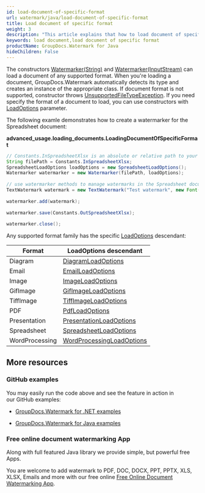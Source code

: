 ```yaml
---
id: load-document-of-specific-format
url: watermark/java/load-document-of-specific-format
title: Load document of specific format
weight: 3
description: "This article explains that how to load document of specific format."
keywords: load document,load document of specific format
productName: GroupDocs.Watermark for Java
hideChildren: False
---
```

The constructors [Watermarker(String)](https://reference.groupdocs.com/watermark/java/com.groupdocs.watermark/Watermarker#Watermarker(java.lang.String)) and [Watermarker(InputStream)](https://reference.groupdocs.com/watermark/java/com.groupdocs.watermark/Watermarker#Watermarker(java.io.InputStream)) can load a document of any supported format. When you're loading a document, GroupDocs.Watermark automatically detects its type and creates an instance of the appropriate class. If document format is not supported, constructor throws [UnsupportedFileTypeException](https://reference.groupdocs.com/watermark/java/com.groupdocs.watermark.exceptions/UnsupportedFileTypeException). If you need specify the format of a document to load, you can use constructors with [LoadOptions](https://reference.groupdocs.com/watermark/java/com.groupdocs.watermark.options/LoadOptions) parameter.

The following examle demonstrates how to create a watermarker for the Spreadsheet document:

**advanced\_usage.loading\_documents.LoadingDocumentOfSpecificFormat**

```java
// Constants.InSpreadsheetXlsx is an absolute or relative path to your document. Ex: "C:\\Docs\\spreadsheet.xlsx"
String filePath = Constants.InSpreadsheetXlsx;                                                                    
SpreadsheetLoadOptions loadOptions = new SpreadsheetLoadOptions();                                                
Watermarker watermarker = new Watermarker(filePath, loadOptions);                                                 
                                                                                                                  
// use watermarker methods to manage watermarks in the Spreadsheet document                                       
TextWatermark watermark = new TextWatermark("Test watermark", new Font("Arial", 12));                             
                                                                                                                  
watermarker.add(watermark);                                                                                       
                                                                                                                  
watermarker.save(Constants.OutSpreadsheetXlsx);                                                                   
                                                                                                                  
watermarker.close();                                                                                            

```

Any supported format family has the specific [LoadOptions](https://reference.groupdocs.com/watermark/java/com.groupdocs.watermark.options/LoadOptions) descendant:

| Format | LoadOptions descendant |
| --- | --- |
| Diagram | [DiagramLoadOptions](https://reference.groupdocs.com/watermark/java/com.groupdocs.watermark.options/DiagramLoadOptions) |
| Email | [EmailLoadOptions](https://reference.groupdocs.com/watermark/java/com.groupdocs.watermark.options/EmailLoadOptions) |
| Image | [ImageLoadOptions](https://reference.groupdocs.com/watermark/java/com.groupdocs.watermark.options/ImageLoadOptions) |
| GifImage | [GifImageLoadOptions](https://reference.groupdocs.com/watermark/java/com.groupdocs.watermark.options/GifImageLoadOptions) |
| TiffImage | [TiffImageLoadOptions](https://reference.groupdocs.com/watermark/java/com.groupdocs.watermark.options/TiffImageLoadOptions) |
| PDF | [PdfLoadOptions](https://reference.groupdocs.com/watermark/java/com.groupdocs.watermark.options/PdfLoadOptions) |
| Presentation | [PresentationLoadOptions](https://reference.groupdocs.com/watermark/java/com.groupdocs.watermark.options/PresentationLoadOptions) |
| Spreadsheet | [SpreadsheetLoadOptions](https://reference.groupdocs.com/watermark/java/com.groupdocs.watermark.options/SpreadsheetLoadOptions) |
| WordProcessing | [WordProcessingLoadOptions](https://reference.groupdocs.com/watermark/java/com.groupdocs.watermark.options/WordProcessingLoadOptions) |

## More resources

### GitHub examples

You may easily run the code above and see the feature in action in our GitHub examples:

*   [GroupDocs.Watermark for .NET examples](https://github.com/groupdocs-watermark/GroupDocs.Watermark-for-.NET)
    
*   [GroupDocs.Watermark for Java examples](https://github.com/groupdocs-watermark/GroupDocs.Watermark-for-Java)
    

### Free online document watermarking App

Along with full featured Java library we provide simple, but powerful free Apps.

You are welcome to add watermark to PDF, DOC, DOCX, PPT, PPTX, XLS, XLSX, Emails and more with our free online [Free Online Document Watermarking App](https://products.groupdocs.app/watermark).
